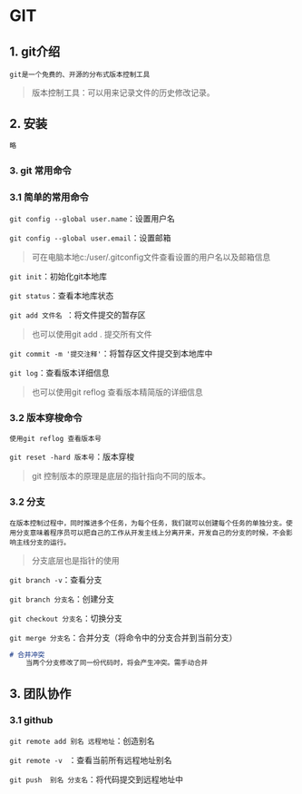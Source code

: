 # GIT

## 1. git介绍

`git是一个免费的、开源的分布式版本控制工具`

> 版本控制工具：可以用来记录文件的历史修改记录。

## 2. 安装 

```markdown
略
```

### 3. git 常用命令



### 3.1 简单的常用命令

`git config --global user.name`：设置用户名

`git config --global user.email`：设置邮箱

> 可在电脑本地c:/user/.gitconfig文件查看设置的用户名以及邮箱信息

`git init`：初始化git本地库

`git status`：查看本地库状态

`git add 文件名 `：将文件提交的暂存区

> 也可以使用git add . 提交所有文件

`git commit -m '提交注释'`：将暂存区文件提交到本地库中

`git log`：查看版本详细信息

> 也可以使用git reflog 查看版本精简版的详细信息

### 3.2 版本穿梭命令

`使用git reflog 查看版本号`

`git reset -hard 版本号`：版本穿梭

> git 控制版本的原理是底层的指针指向不同的版本。



### 3.2 分支 

`在版本控制过程中，同时推进多个任务，为每个任务，我们就可以创建每个任务的单独分支。使用分支意味着程序员可以把自己的工作从开发主线上分离开来，开发自己的分支的时候，不会影响主线分支的运行。`

> 分支底层也是指针的使用

`git branch -v`：查看分支

`git branch 分支名`：创建分支

`git checkout 分支名`：切换分支

`git merge 分支名`：合并分支（将命令中的分支合并到当前分支）

```markdown
# 合并冲突
	当两个分支修改了同一份代码时，将会产生冲突。需手动合并
```



## 3. 团队协作



### 3.1 github

`git remote add 别名 远程地址`：创造别名

`git remote -v ` ：查看当前所有远程地址别名

  `git push  别名 分支名`：将代码提交到远程地址中